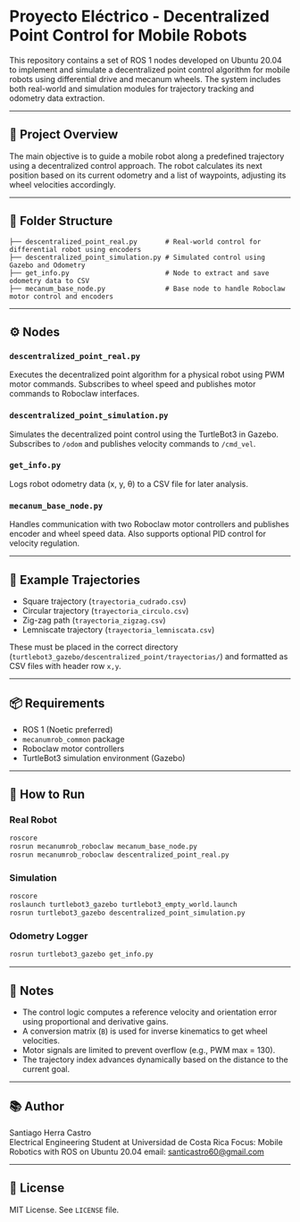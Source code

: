 # Proyecto Eléctrico - Decentralized Point Control for Mobile Robots

This repository contains a set of ROS 1 nodes developed on Ubuntu 20.04 to implement and simulate a decentralized point control algorithm for mobile robots using differential drive and mecanum wheels. The system includes both real-world and simulation modules for trajectory tracking and odometry data extraction.

---

## 🧠 Project Overview

The main objective is to guide a mobile robot along a predefined trajectory using a decentralized control approach. The robot calculates its next position based on its current odometry and a list of waypoints, adjusting its wheel velocities accordingly.

---

## 📁 Folder Structure

```
├── descentralized_point_real.py       # Real-world control for differential robot using encoders
├── descentralized_point_simulation.py # Simulated control using Gazebo and Odometry
├── get_info.py                        # Node to extract and save odometry data to CSV
├── mecanum_base_node.py               # Base node to handle Roboclaw motor control and encoders
```

---

## ⚙️ Nodes

### `descentralized_point_real.py`
Executes the decentralized point algorithm for a physical robot using PWM motor commands. Subscribes to wheel speed and publishes motor commands to Roboclaw interfaces.

### `descentralized_point_simulation.py`
Simulates the decentralized point control using the TurtleBot3 in Gazebo. Subscribes to `/odom` and publishes velocity commands to `/cmd_vel`.

### `get_info.py`
Logs robot odometry data (x, y, θ) to a CSV file for later analysis.

### `mecanum_base_node.py`
Handles communication with two Roboclaw motor controllers and publishes encoder and wheel speed data. Also supports optional PID control for velocity regulation.

---

## 🧪 Example Trajectories

- Square trajectory (`trayectoria_cudrado.csv`)
- Circular trajectory (`trayectoria_circulo.csv`)
- Zig-zag path (`trayectoria_zigzag.csv`)
- Lemniscate trajectory (`trayectoria_lemniscata.csv`)

These must be placed in the correct directory (`turtlebot3_gazebo/descentralized_point/trayectorias/`) and formatted as CSV files with header row `x,y`.

---

## 📦 Requirements

- ROS 1 (Noetic preferred)
- `mecanumrob_common` package
- Roboclaw motor controllers
- TurtleBot3 simulation environment (Gazebo)

---

## 🚀 How to Run

### Real Robot

```bash
roscore
rosrun mecanumrob_roboclaw mecanum_base_node.py
rosrun mecanumrob_roboclaw descentralized_point_real.py
```

### Simulation

```bash
roscore
roslaunch turtlebot3_gazebo turtlebot3_empty_world.launch
rosrun turtlebot3_gazebo descentralized_point_simulation.py
```

### Odometry Logger

```bash
rosrun turtlebot3_gazebo get_info.py
```

---

## 📌 Notes

- The control logic computes a reference velocity and orientation error using proportional and derivative gains.
- A conversion matrix (`B`) is used for inverse kinematics to get wheel velocities.
- Motor signals are limited to prevent overflow (e.g., PWM max = 130).
- The trajectory index advances dynamically based on the distance to the current goal.

---

## 📚 Author

Santiago Herra Castro  
Electrical Engineering Student at Universidad de Costa Rica
Focus: Mobile Robotics with ROS on Ubuntu 20.04
email: santicastro60@gmail.com

---

## 📄 License

MIT License. See `LICENSE` file.